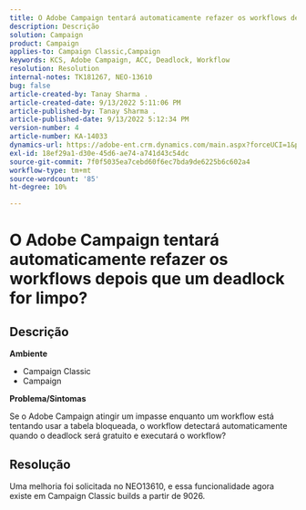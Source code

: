 ```yaml
---
title: O Adobe Campaign tentará automaticamente refazer os workflows depois que um deadlock for limpo?
description: Descrição
solution: Campaign
product: Campaign
applies-to: Campaign Classic,Campaign
keywords: KCS, Adobe Campaign, ACC, Deadlock, Workflow
resolution: Resolution
internal-notes: TK181267, NEO-13610
bug: false
article-created-by: Tanay Sharma .
article-created-date: 9/13/2022 5:11:06 PM
article-published-by: Tanay Sharma .
article-published-date: 9/13/2022 5:12:34 PM
version-number: 4
article-number: KA-14033
dynamics-url: https://adobe-ent.crm.dynamics.com/main.aspx?forceUCI=1&pagetype=entityrecord&etn=knowledgearticle&id=33c2550b-8733-ed11-9db1-002248086735
exl-id: 18ef29a1-d30e-45d6-ae74-a741d43c54dc
source-git-commit: 7f0f5035ea7cebd60f6ec7bda9de6225b6c602a4
workflow-type: tm+mt
source-wordcount: '85'
ht-degree: 10%

---
```


# O Adobe Campaign tentará automaticamente refazer os workflows depois que um deadlock for limpo?

## Descrição


<b>Ambiente</b>

- Campaign Classic
- Campaign




<b>Problema/Sintomas</b>

Se o Adobe Campaign atingir um impasse enquanto um workflow está tentando usar a tabela bloqueada, o workflow detectará automaticamente quando o deadlock será gratuito e executará o workflow?

## Resolução


Uma melhoria foi solicitada no NEO13610, e essa funcionalidade agora existe em Campaign Classic builds a partir de 9026.
